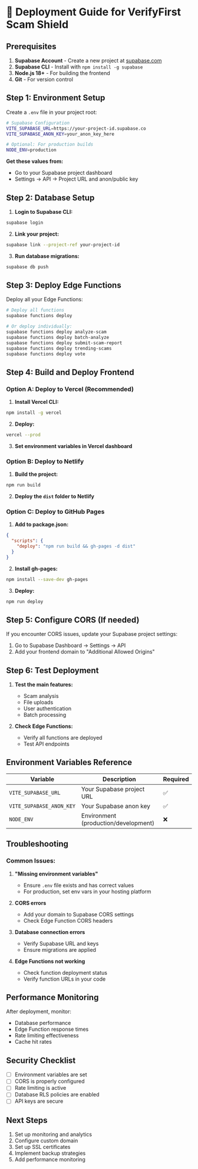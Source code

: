 # 🚀 Deployment Guide for VerifyFirst Scam Shield

## Prerequisites

1. **Supabase Account** - Create a new project at [supabase.com](https://supabase.com)
2. **Supabase CLI** - Install with `npm install -g supabase`
3. **Node.js 18+** - For building the frontend
4. **Git** - For version control

## Step 1: Environment Setup

Create a `.env` file in your project root:

```bash
# Supabase Configuration
VITE_SUPABASE_URL=https://your-project-id.supabase.co
VITE_SUPABASE_ANON_KEY=your_anon_key_here

# Optional: For production builds
NODE_ENV=production
```

**Get these values from:**
- Go to your Supabase project dashboard
- Settings → API → Project URL and anon/public key

## Step 2: Database Setup

1. **Login to Supabase CLI:**
```bash
supabase login
```

2. **Link your project:**
```bash
supabase link --project-ref your-project-id
```

3. **Run database migrations:**
```bash
supabase db push
```

## Step 3: Deploy Edge Functions

Deploy all your Edge Functions:

```bash
# Deploy all functions
supabase functions deploy

# Or deploy individually:
supabase functions deploy analyze-scam
supabase functions deploy batch-analyze
supabase functions deploy submit-scam-report
supabase functions deploy trending-scams
supabase functions deploy vote
```

## Step 4: Build and Deploy Frontend

### Option A: Deploy to Vercel (Recommended)

1. **Install Vercel CLI:**
```bash
npm install -g vercel
```

2. **Deploy:**
```bash
vercel --prod
```

3. **Set environment variables in Vercel dashboard**

### Option B: Deploy to Netlify

1. **Build the project:**
```bash
npm run build
```

2. **Deploy the `dist` folder to Netlify**

### Option C: Deploy to GitHub Pages

1. **Add to package.json:**
```json
{
  "scripts": {
    "deploy": "npm run build && gh-pages -d dist"
  }
}
```

2. **Install gh-pages:**
```bash
npm install --save-dev gh-pages
```

3. **Deploy:**
```bash
npm run deploy
```

## Step 5: Configure CORS (If needed)

If you encounter CORS issues, update your Supabase project settings:

1. Go to Supabase Dashboard → Settings → API
2. Add your frontend domain to "Additional Allowed Origins"

## Step 6: Test Deployment

1. **Test the main features:**
   - Scam analysis
   - File uploads
   - User authentication
   - Batch processing

2. **Check Edge Functions:**
   - Verify all functions are deployed
   - Test API endpoints

## Environment Variables Reference

| Variable | Description | Required |
|----------|-------------|----------|
| `VITE_SUPABASE_URL` | Your Supabase project URL | ✅ |
| `VITE_SUPABASE_ANON_KEY` | Your Supabase anon key | ✅ |
| `NODE_ENV` | Environment (production/development) | ❌ |

## Troubleshooting

### Common Issues:

1. **"Missing environment variables"**
   - Ensure `.env` file exists and has correct values
   - For production, set env vars in your hosting platform

2. **CORS errors**
   - Add your domain to Supabase CORS settings
   - Check Edge Function CORS headers

3. **Database connection errors**
   - Verify Supabase URL and keys
   - Ensure migrations are applied

4. **Edge Functions not working**
   - Check function deployment status
   - Verify function URLs in your code

## Performance Monitoring

After deployment, monitor:
- Database performance
- Edge Function response times
- Rate limiting effectiveness
- Cache hit rates

## Security Checklist

- [ ] Environment variables are set
- [ ] CORS is properly configured
- [ ] Rate limiting is active
- [ ] Database RLS policies are enabled
- [ ] API keys are secure

## Next Steps

1. Set up monitoring and analytics
2. Configure custom domain
3. Set up SSL certificates
4. Implement backup strategies
5. Add performance monitoring 